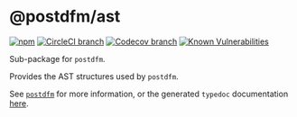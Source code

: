 # @postdfm/ast

[![npm](https://img.shields.io/npm/v/@postdfm/ast.svg?label=npm)](https://www.npmjs.com/package/@postdfm/ast)
[![CircleCI branch](https://img.shields.io/circleci/project/github/spiltcoffee/postdfm/master.svg)](https://circleci.com)
[![Codecov branch](https://img.shields.io/codecov/c/gh/spiltcoffee/postdfm/master.svg)](https://codecov.io)
[![Known Vulnerabilities](https://snyk.io/test/github/spiltcoffee/postdfm/badge.svg?targetFile=packages/@postdfm/ast/package.json)](https://snyk.io/test/github/spiltcoffee/postdfm?targetFile=packages/@postdfm/ast/package.json)

Sub-package for `postdfm`.

Provides the AST structures used by `postdfm`.

See [`postdfm`](https://github.com/spiltcoffee/postdfm) for more information, or the generated `typedoc` documentation [here](https://spiltcoffee.com/docs/@postdfm/ast/).
